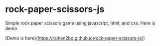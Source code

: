 # rock-paper-scissors-js

Simple rock paper scissors game using javascript, html, and css. Here is demo

[Demo is here}(https://raihan2bd.github.io/rock-paper-scissors-js/)
